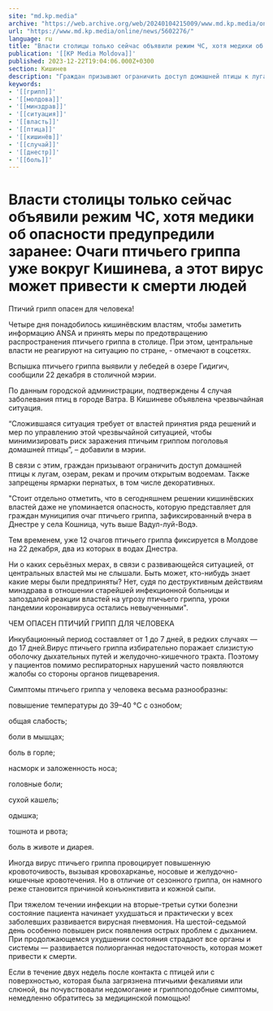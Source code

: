 ```yaml
---
site: "md.kp.media"
archive: "https://web.archive.org/web/20240104215009/www.md.kp.media/online/news/5602276/"
url: "https://www.md.kp.media/online/news/5602276/"
language: ru
title: "Власти столицы только сейчас объявили режим ЧС, хотя медики об опасности предупредили заранее: Очаги птичьего гриппа уже вокруг Кишинева, а этот вирус может привести к смерти людей"
publication: '[[KP Media Moldova]]'
published: 2023-12-22T19:04:06.000Z+0300
section: Кишинев
description: "Граждан призывают ограничить доступ домашней птицы к лугам, озерам, рекам и прочим открытым водоемам, также запрещены ярмарки пернатых, в том числе декоративных"
keywords:
- '[[грипп]]'
- '[[молдова]]'
- '[[минздрав]]'
- '[[ситуация]]'
- '[[власть]]'
- '[[птица]]'
- '[[кишинёв]]'
- '[[случай]]'
- '[[днестр]]'
- '[[боль]]'
---
```


# Власти столицы только сейчас объявили режим ЧС, хотя медики об опасности предупредили заранее: Очаги птичьего гриппа уже вокруг Кишинева, а этот вирус может привести к смерти людей

Птичий грипп опасен для человека!

Четыре дня понадобилось кишинёвским властям, чтобы заметить информацию ANSA и принять меры по предотвращению распространения птичьего гриппа в столице. При этом, центральные власти не реагируют на ситуацию по стране, - отмечают в соцсетях.

Вспышка птичьего гриппа выявили у лебедей в озере Гидигич, сообщили 22 декабря в столичной мэрии.

По данным городской администрации, подтверждены 4 случая заболевания птиц в городе Ватра. В Кишиневе объявлена чрезвычайная ситуация.

“Сложившаяся ситуация требует от властей принятия ряда решений и мер по управлению этой чрезвычайной ситуацией, чтобы минимизировать риск заражения птичьим гриппом поголовья домашней птицы”, – добавили в мэрии.

В связи с этим, граждан призывают ограничить доступ домашней птицы к лугам, озерам, рекам и прочим открытым водоемам. Также запрещены ярмарки пернатых, в том числе декоративных.

"Стоит отдельно отметить, что в сегодняшнем решении кишинёвских властей даже не упоминается опасность, которую представляет для граждан муниципия очаг птичьего гриппа, зафиксированный вчера в Днестре у села Кошница, чуть выше Вадул-луй-Водэ.

Тем временем, уже 12 очагов птичьего гриппа фиксируется в Молдове на 22 декабря, два из которых в водах Днестра.

Ни о каких серьёзных мерах, в связи с развивающейся ситуацией, от центральных властей мы не слышали. Быть может, кто-нибудь знает какие меры были предприняты? Нет, судя по деструктивным действиям минздрава в отношении старейшей инфекционной больницы и запоздалой реакции властей на угрозу птичьего гриппа, уроки пандемии коронавируса остались невыученными".

ЧЕМ ОПАСЕН ПТИЧИЙ ГРИПП ДЛЯ ЧЕЛОВЕКА

Инкубационный период составляет от 1 до 7 дней, в редких случаях — до 17 дней.Вирус птичьего гриппа избирательно поражает слизистую оболочку дыхательных путей и желудочно-кишечного тракта. Поэтому у пациентов помимо респираторных нарушений часто появляются жалобы со стороны органов пищеварения.

Симптомы птичьего гриппа у человека весьма разнообразны:

повышение температуры до 39–40 °C с ознобом;

общая слабость;

боли в мышцах;

боль в горле;

насморк и заложенность носа;

головные боли;

сухой кашель;

одышка;

тошнота и рвота;

боль в животе и диарея.

Иногда вирус птичьего гриппа провоцирует повышенную кровоточивость, вызывая кровохарканье, носовые и желудочно-кишечные кровотечения. Но в отличие от сезонного гриппа, он намного реже становится причиной конъюнктивита и кожной сыпи.

При тяжелом течении инфекции на вторые-третьи сутки болезни состояние пациента начинает ухудшаться и практически у всех заболевших развивается вирусная пневмония. На шестой-седьмой день особенно повышен риск появления острых проблем с дыханием. При продолжающемся ухудшении состояния страдают все органы и системы — развивается полиорганная недостаточность, которая может привести к смерти.

Если в течение двух недель после контакта с птицей или с поверхностью, которая была загрязнена птичьими фекалиями или слюной, вы почувствовали недомогание и гриппоподобные симптомы, немедленно обратитесь за медицинской помощью!